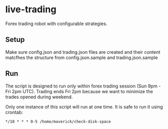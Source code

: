 # live-trading

Forex trading robot with configurable strategies.

## Setup

Make sure config.json and trading.json files are created and their content matcfhes the structure from config.json.sample and trading.json.sample

## Run

The script is designed to run only within forex trading session (Sun 9pm - Fri 2pm UTC). Trading ends Fri 2pm because we want to minimize the trades opened during weekend.

Only one instance of this script will run at one time. It is safe to run it using crontab:

    */10 * * * 0-5 /home/maverick/check-disk-space
